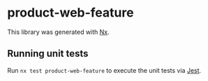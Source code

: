 # product-web-feature

This library was generated with [Nx](https://nx.dev).

## Running unit tests

Run `nx test product-web-feature` to execute the unit tests via [Jest](https://jestjs.io).

